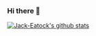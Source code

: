### Hi there 👋

[![Jack-Eatock's github stats](https://github-readme-stats.vercel.app/api?username=Jack-Eatock?theme=gruvbox)](https://github.com/Jack-Eatock/github-readme-stats)

<!--
**Jack-Eatock/Jack-Eatock** is a ✨ _special_ ✨ repository because its `README.md` (this file) appears on your GitHub profile.




Here are some ideas to get you started:

- 🔭 I’m currently working on ...
- 🌱 I’m currently learning ...
- 👯 I’m looking to collaborate on ...
- 🤔 I’m looking for help with ...
- 💬 Ask me about ...
- 📫 How to reach me: ...
- 😄 Pronouns: ...
- ⚡ Fun fact: ...
-->
